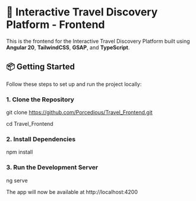 # 🚀 Interactive Travel Discovery Platform - Frontend

This is the frontend for the Interactive Travel Discovery Platform built using **Angular 20**, **TailwindCSS**, **GSAP**, and **TypeScript**.

## 📦 Getting Started

Follow these steps to set up and run the project locally:

### 1. Clone the Repository

git clone https://github.com/Porcedious/Travel_Frontend.git

cd Travel_Frontend

### 2. Install Dependencies
npm install

### 3. Run the Development Server
ng serve

The app will now be available at http://localhost:4200 
